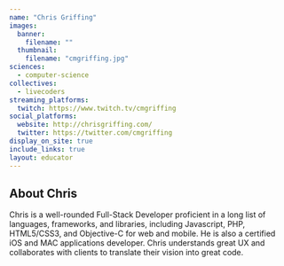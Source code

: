 ```yaml
---
name: "Chris Griffing"
images:
  banner:
    filename: ""
  thumbnail:
    filename: "cmgriffing.jpg"
sciences:
  - computer-science
collectives:
  - livecoders
streaming_platforms:
  twitch: https://www.twitch.tv/cmgriffing
social_platforms:
  website: http://chrisgriffing.com/
  twitter: https://twitter.com/cmgriffing
display_on_site: true
include_links: true
layout: educator
---
```

## About Chris

Chris is a well-rounded Full-Stack Developer proficient in a long list of languages, frameworks, and libraries, including Javascript, PHP, HTML5/CSS3, and Objective-C for web and mobile. He is also a certified iOS and MAC applications developer. Chris understands great UX and collaborates with clients to translate their vision into great code. 
